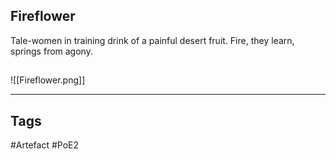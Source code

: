 ## Fireflower
Tale-women in training drink of a painful desert fruit.
Fire, they learn, springs from agony.
##
![[Fireflower.png]]

---
## Tags
#Artefact
#PoE2